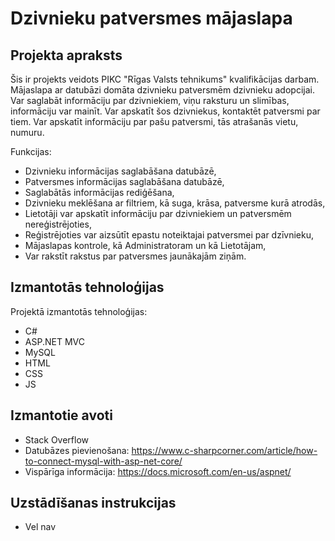 # Dzivnieku patversmes mājaslapa

## Projekta apraksts
Šis ir projekts veidots PIKC "Rīgas Valsts tehnikums" kvalifikācijas darbam. Mājaslapa ar datubāzi domāta dzivnieku patversmēm dzivnieku adopcijai. Var saglabāt informāciju par dzivniekiem, viņu raksturu un slimības, informāciju var mainīt.
Var apskatīt šos dzivniekus, kontaktēt patversmi par tiem. Var apskatīt informāciju par pašu patversmi, tās atrašanās vietu, numuru.

Funkcijas:
- Dzivnieku informācijas saglabāšana datubāzē,
- Patversmes informācijas saglabāšana datubāzē,
- Saglabātās informācijas rediģēšana,
- Dzivnieku meklēšana ar filtriem, kā suga, krāsa, patversme kurā atrodās,
- Lietotāji var apskatīt informāciju par dzivniekiem un patversmēm nereģistrējoties,
- Reģistrējoties var aizsūtīt epastu noteiktajai patversmei par dzīvnieku,
- Mājaslapas kontrole, kā Administratoram un kā Lietotājam,
- Var rakstīt rakstus par patversmes jaunākajām ziņām.

## Izmantotās tehnoloģijas
Projektā izmantotās tehnoloģijas:
- C#
- ASP.NET MVC
- MySQL
- HTML
- CSS
- JS

## Izmantotie avoti
- Stack Overflow
- Datubāzes pievienošana: https://www.c-sharpcorner.com/article/how-to-connect-mysql-with-asp-net-core/
- Vispārīga informācija: https://docs.microsoft.com/en-us/aspnet/

## Uzstādīšanas instrukcijas
- Vel nav
